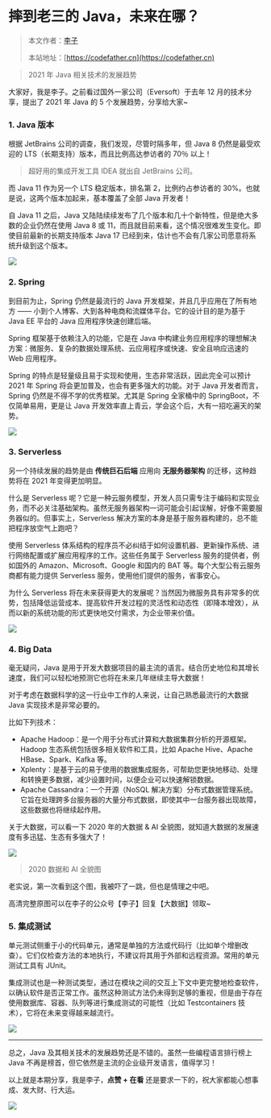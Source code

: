 # 摔到老三的 Java，未来在哪？

> 本文作者：[李子](https://yuyuanweb.feishu.cn/wiki/Abldw5WkjidySxkKxU2cQdAtnah)
>
> 本站地址：[https://codefather.cn](https://codefather.cn)

> 2021 年 Java 相关技术的发展趋势

大家好，我是李子。之前看过国外一家公司（Eversoft）于去年 12 月的技术分享，提出了 2021 年 Java 的 5 个发展趋势，分享给大家~

### 1.  Java 版本

根据 JetBrains 公司的调查，我们发现，尽管时隔多年，但 Java 8 仍然是最受欢迎的 LTS（长期支持）版本，而且比例高达参访者的 70％ 以上！

> 超好用的集成开发工具 IDEA 就出自 JetBrains 公司。

而 Java 11 作为另一个 LTS 稳定版本，排名第 2，比例约占参访者的 30%。也就是说，这两个版本加起来，基本覆盖了全部 Java 开发者！

自 Java 11 之后，Java 又陆陆续续发布了几个版本和几十个新特性，但是绝大多数的企业仍然在使用 Java 8 或 11，而且就目前来看，这个情况很难发生变化。即使目前最新的长期支持版本 Java 17 已经到来，估计也不会有几家公司愿意将系统升级到这个版本。

![](https://pic.yupi.icu/5563/202311091219854.png)

### 2. Spring

到目前为止，Spring 仍然是最流行的 Java 开发框架，并且几乎应用在了所有地方 —— 小到个人博客、大到各种电商和流媒体平台。它的设计目的是为基于 Java EE 平台的 Java 应用程序快速创建后端。

Spring 框架基于依赖注入的功能，它是在 Java 中构建业务应用程序的理想解决方案：微服务、复杂的数据处理系统、云应用程序或快速、安全且响应迅速的 Web 应用程序。

Spring 的特点是轻量级且易于实现和使用，生态非常活跃，因此完全可以预计 2021 年 Spring 将会更加普及，也会有更多强大的功能。对于 Java 开发者而言，Spring 仍然是不得不学的优秀框架。尤其是 Spring 全家桶中的 SpringBoot，不仅简单易用，更是让 Java 开发效率直上青云，学会这个后，大有一招吃遍天的架势。

![](https://pic.yupi.icu/5563/202311091219841.png)

### 3. Serverless

另一个持续发展的趋势是由 **传统巨石后端** 应用向 **无服务器架构** 的迁移，这种趋势将在 2021 年变得更加明显。

什么是 Serverless 呢？它是一种云服务模型，开发人员只需专注于编码和实现业务，而不必关注基础架构。虽然无服务器架构一词可能会引起误解，好像不需要服务器似的。但事实上，Serverless 解决方案的本身是基于服务器构建的，总不能把程序放空气上跑吧？

使用 Serverless 体系结构的程序员不必纠结于如何设置机器、更新操作系统、进行网络配置或扩展应用程序的工作。这些任务属于 Serverless 服务的提供者，例如国外的 Amazon、Microsoft、Google 和国内的 BAT 等。每个大型公有云服务商都有能力提供 Serverless 服务，使用他们提供的服务，省事安心。

为什么 Serverless 将在未来获得更大的发展呢？当然因为微服务具有非常多的优势，包括降低运营成本、提高软件开发过程的灵活性和动态性（即降本增效），从而以新的系统功能的形式更快地交付需求，为企业带来价值。

![](https://pic.yupi.icu/5563/202311091219924.png)

### 4. Big Data

毫无疑问，Java 是用于开发大数据项目的最主流的语言。结合历史地位和其增长速度，我们可以轻松地预测它也将在未来几年继续主导大数据！

对于考虑在数据科学的这一行业中工作的人来说，让自己熟悉最流行的大数据 Java 实现技术是非常必要的。

比如下列技术：

- Apache Hadoop：是一个用于分布式计算和大数据集群分析的开源框架。Hadoop 生态系统包括很多相关软件和工具，比如 Apache Hive、Apache HBase、Spark、Kafka 等。
- Xplenty：是基于云的易于使用的数据集成服务，可帮助您更快地移动、处理和转换更多数据，减少设置时间，以便企业可以快速解锁数据。
- Apache Cassandra：一个开源（NoSQL 解决方案）分布式数据管理系统。它旨在处理跨多台服务器的大量分布式数据，即使其中一台服务器出现故障，这些数据也将继续起作用。

关于大数据，可以看一下 2020 年的大数据 & AI 全貌图，就知道大数据的发展速度有多迅猛、生态有多强大了！

![](https://pic.yupi.icu/5563/202311091219933.png)

> 2020 数据和 AI 全貌图

老实说，第一次看到这个图，我被吓了一跳，但也是情理之中吧。

高清完整原图可以在李子的公众号【李子】回复【大数据】领取~



### 5. 集成测试

单元测试侧重于小的代码单元，通常是单独的方法或代码行（比如单个增删改查）。它们仅检查方法的本地执行，不建议将其用于外部和远程资源。常用的单元测试工具有 JUnit。

集成测试也是一种测试类型，通过在模块之间的交互上下文中更完整地检查软件，以确认软件是否正常工作。虽然这种测试方法仍未得到足够的重视，但是由于存在使用数据库、容器、队列等进行集成测试的可能性（比如 Testcontainers 技术），它将在未来变得越来越流行。

![](https://pic.yupi.icu/5563/202311091219820.png)

------

总之，Java 及其相关技术的发展趋势还是不错的。虽然一些编程语言排行榜上 Java 不再是榜首，但它依然是主流的企业级开发语言，值得学习！

以上就是本期分享，我是李子，**点赞 + 在看** 还是要求一下的，祝大家都能心想事成、发大财、行大运。

![](https://pic.yupi.icu/5563/202311091219206.png)